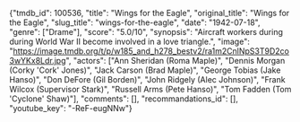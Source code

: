 {"tmdb_id": 100536, "title": "Wings for the Eagle", "original_title": "Wings for the Eagle", "slug_title": "wings-for-the-eagle", "date": "1942-07-18", "genre": ["Drame"], "score": "5.0/10", "synopsis": "Aircraft workers during during World War II become involved in a love triangle.", "image": "https://image.tmdb.org/t/p/w185_and_h278_bestv2/ra1m2CnlNpS3T9D2co3wYKx8Ldr.jpg", "actors": ["Ann Sheridan (Roma Maple)", "Dennis Morgan (Corky 'Cork' Jones)", "Jack Carson (Brad Maple)", "George Tobias (Jake Hanso)", "Don DeFore (Gil Borden)", "John Ridgely (Alec Johnson)", "Frank Wilcox (Supervisor Stark)", "Russell Arms (Pete Hanso)", "Tom Fadden (Tom 'Cyclone' Shaw)"], "comments": [], "recommandations_id": [], "youtube_key": "-ReF-eugNNw"}